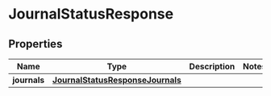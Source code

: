 

# JournalStatusResponse


## Properties

Name | Type | Description | Notes
------------ | ------------- | ------------- | -------------
**journals** | [**JournalStatusResponseJournals**](JournalStatusResponseJournals.md) |  | 




